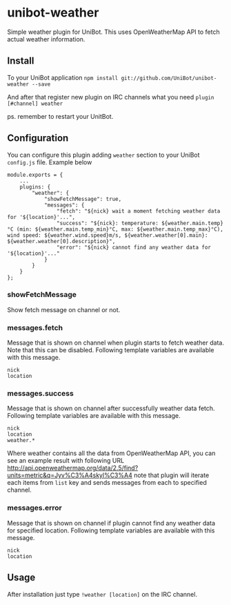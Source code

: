 # unibot-weather
Simple weather plugin for UniBot. This uses OpenWeatherMap API to fetch actual weather information.

## Install
To your UniBot application
```npm install git://github.com/UniBot/unibot-weather --save```

And after that register new plugin on IRC channels what you need
```plugin [#channel] weather```

ps. remember to restart your UnitBot.

## Configuration
You can configure this plugin adding ```weather``` section to your UniBot ```config.js``` file. Example below

```
module.exports = { 
    ...
    plugins: {
        "weather": {
            "showFetchMessage": true,
            "messages": {
                "fetch": "${nick} wait a moment fetching weather data for '${location}'...",
                "success": "${nick}: temperature: ${weather.main.temp}°C (min: ${weather.main.temp_min}°C, max: ${weather.main.temp_max}°C), wind speed: ${weather.wind.speed}m/s, ${weather.weather[0].main}: ${weather.weather[0].description}",
                "error": "${nick} cannot find any weather data for '${location}'..."
            }
        }
    }
};
```

### showFetchMessage
Show fetch message on channel or not.

### messages.fetch
Message that is shown on channel when plugin starts to fetch weather data. Note that this can be disabled. Following
template variables are available with this message.

```
nick
location
```

### messages.success
Message that is shown on channel after successfully weather data fetch. Following template variables are available with
this message.

```
nick
location
weather.*
```

Where weather contains all the data from OpenWeatherMap API, you can see an example result with following URL
http://api.openweathermap.org/data/2.5/find?units=metric&q=Jyv%C3%A4skyl%C3%A4 note that plugin will iterate each items
from ```list``` key and sends messages from each to specified channel.

### messages.error
Message that is shown on channel if plugin cannot find any weather data for specified location. Following template
variables are available with this message.

```
nick
location
```

## Usage
After installation just type ```!weather [location]``` on the IRC channel. 